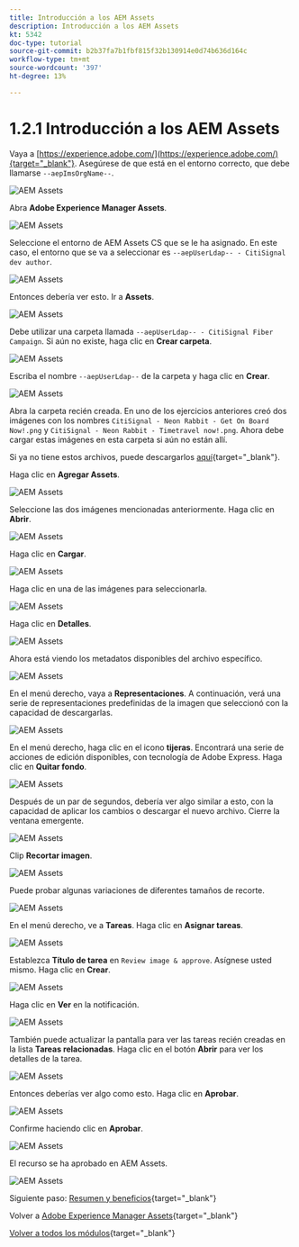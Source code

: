 ```yaml
---
title: Introducción a los AEM Assets
description: Introducción a los AEM Assets
kt: 5342
doc-type: tutorial
source-git-commit: b2b37fa7b1fbf815f32b130914e0d74b636d164c
workflow-type: tm+mt
source-wordcount: '397'
ht-degree: 13%

---
```


# 1.2.1 Introducción a los AEM Assets

Vaya a [https://experience.adobe.com/](https://experience.adobe.com/){target="_blank"}. Asegúrese de que está en el entorno correcto, que debe llamarse `--aepImsOrgName--`.

![AEM Assets](./images/aemassets0.png)

Abra **Adobe Experience Manager Assets**.

![AEM Assets](./images/aemassets1.png)

Seleccione el entorno de AEM Assets CS que se le ha asignado. En este caso, el entorno que se va a seleccionar es `--aepUserLdap-- - CitiSignal dev author`.

![AEM Assets](./images/aemassets2.png)

Entonces debería ver esto. Ir a **Assets**.

![AEM Assets](./images/aemassets3.png)

Debe utilizar una carpeta llamada `--aepUserLdap-- - CitiSignal Fiber Campaign`. Si aún no existe, haga clic en **Crear carpeta**.

![AEM Assets](./images/aemassets4.png)

Escriba el nombre `--aepUserLdap--` de la carpeta y haga clic en **Crear**.

![AEM Assets](./images/aemassets5.png)

Abra la carpeta recién creada. En uno de los ejercicios anteriores creó dos imágenes con los nombres `CitiSignal - Neon Rabbit - Get On Board Now!.png` y `CitiSignal - Neon Rabbit - Timetravel now!.png`. Ahora debe cargar estas imágenes en esta carpeta si aún no están allí.

Si ya no tiene estos archivos, puede descargarlos [aquí](./images/CitiSignal_Neon_Rabbit.zip){target="_blank"}.

Haga clic en **Agregar Assets**.

![AEM Assets](./images/aemassets6.png)

Seleccione las dos imágenes mencionadas anteriormente. Haga clic en **Abrir**.

![AEM Assets](./images/aemassets7.png)

Haga clic en **Cargar**.

![AEM Assets](./images/aemassets8.png)

Haga clic en una de las imágenes para seleccionarla.

![AEM Assets](./images/aemassets9.png)

Haga clic en **Detalles**.

![AEM Assets](./images/aemassets10.png)

Ahora está viendo los metadatos disponibles del archivo específico.

![AEM Assets](./images/aemassets11.png)

En el menú derecho, vaya a **Representaciones**. A continuación, verá una serie de representaciones predefinidas de la imagen que seleccionó con la capacidad de descargarlas.

![AEM Assets](./images/aemassets12.png)

En el menú derecho, haga clic en el icono **tijeras**. Encontrará una serie de acciones de edición disponibles, con tecnología de Adobe Express. Haga clic en **Quitar fondo**.

![AEM Assets](./images/aemassets13.png)

Después de un par de segundos, debería ver algo similar a esto, con la capacidad de aplicar los cambios o descargar el nuevo archivo. Cierre la ventana emergente.

![AEM Assets](./images/aemassets14.png)

Clip **Recortar imagen**.

![AEM Assets](./images/aemassets15.png)

Puede probar algunas variaciones de diferentes tamaños de recorte.

![AEM Assets](./images/aemassets16.png)

En el menú derecho, ve a **Tareas**. Haga clic en **Asignar tareas**.

![AEM Assets](./images/aemassets17.png)

Establezca **Título de tarea** en `Review image & approve`. Asígnese usted mismo. Haga clic en **Crear**.

![AEM Assets](./images/aemassets18.png)

Haga clic en **Ver** en la notificación.

![AEM Assets](./images/aemassets19.png)

También puede actualizar la pantalla para ver las tareas recién creadas en la lista **Tareas relacionadas**. Haga clic en el botón **Abrir** para ver los detalles de la tarea.

![AEM Assets](./images/aemassets20.png)

Entonces deberías ver algo como esto. Haga clic en **Aprobar**.

![AEM Assets](./images/aemassets21.png)

Confirme haciendo clic en **Aprobar**.

![AEM Assets](./images/aemassets22.png)

El recurso se ha aprobado en AEM Assets.

![AEM Assets](./images/aemassets23.png)

Siguiente paso: [Resumen y beneficios](./summary.md){target="_blank"}

Volver a [Adobe Experience Manager Assets](./aemassets.md){target="_blank"}

[Volver a todos los módulos](./../../../overview.md){target="_blank"}
